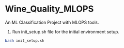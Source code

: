 # Wine_Quality_MLOPS
An ML Classification Project with MLOPS tools.

1. Run init_setup.sh file for the initial environment setup.
```bash 
bash init_setup.sh
```
